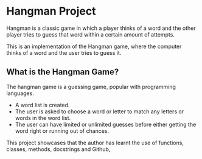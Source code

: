 # Hangman Project
Hangman is a classic game in which a player thinks of a word and the other player tries to guess that word within a certain amount of attempts.

This is an implementation of the Hangman game, where the computer thinks of a word and the user tries to guess it. 

## What is the Hangman Game?
 The hangman game is a guessing game, popular with programming languages.
 - A word list is created.
 - The user is asked to choose a word or letter to match any letters or words in the word list.
 - The user can have limited or unlimited guesses before either getting the word right or running out of chances.


This project showcases that the author has learnt the use of functions, classes, methods, docstrings and Github,
